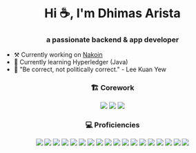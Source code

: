 <h1 align="center">Hi ☕, I'm Dhimas Arista</h1>
<h3 align="center">a passionate backend & app developer </h3>

- ⚒️ Currently working on [Nakoin](https://github.com/dhimasarista/nakoin)
- 🌱 Currently learning Hyperledger (Java)
- 🧠 "Be correct, not politically correct." - Lee Kuan Yew

<h3 align="center">🏗️ Corework</h3>
<p align="center">
  <img src="https://custom-icon-badges.demolab.com/badge/CSharp-%23E0559F.svg?logo=cshrp&logoColor=white&style=for-the-badge" />
  <img src="https://img.shields.io/badge/Java-%23F1413D.svg?logo=openjdk&logoColor=white&style=for-the-badge" />
  <img src="https://img.shields.io/badge/NodeJS-339933.svg?logo=node.js&logoColor=white&style=for-the-badge" />
</p>

<h3 align="center">💻 Proficiencies</h3>
<p align="center">
  <img src="https://img.shields.io/badge/PostgreSQL-0056A3?logo=postgresql&logoColor=white" />
  <img src="https://img.shields.io/badge/Redis-ED5454?logo=redis&logoColor=white" />
  <img src="https://img.shields.io/badge/Laravel-EB6A4A?logo=laravel&logoColor=white" />
  <img src="https://img.shields.io/badge/Fiber-%2300ADD8.svg?logo=go&logoColor=white" />
  <img src="https://img.shields.io/badge/react_native-%2320232a.svg?logo=react&logoColor=%2361DAFB" />
  <img src="https://img.shields.io/badge/Linux-%23FCC624?logo=linux&logoColor=black" />
  <img src="https://img.shields.io/badge/Git-%23F1502F?logo=git&logoColor=white" />
  <img src="https://img.shields.io/badge/DBeaver-%234A90E2?logo=dbeaver&logoColor=white" />
  <img src="https://img.shields.io/badge/Postman-%23FF6C37?logo=postman&logoColor=white" />
  <img src="https://img.shields.io/badge/SocketIO-%23B0B0B0?logo=socketdotio&logoColor=black&color=white" />
  <img src="https://img.shields.io/badge/Unit%20Testing-%23FF5722?logo=jest&logoColor=white" />
  <img src="https://img.shields.io/badge/Nginx-%23009639?logo=nginx&logoColor=white" />
  <img src="https://img.shields.io/badge/Docker-%232496ED?logo=docker&logoColor=white" />
  <img src="https://img.shields.io/badge/RabbitMQ-%23FF6600?logo=rabbitmq&logoColor=white" />
  <img src="https://img.shields.io/badge/Blockchain.com-121D33?logo=blockchaindotcom&logoColor=fff" />
  <img src="https://img.shields.io/badge/GitHub_Actions-2088FF?logo=github-actions&logoColor=white" />
  <img src="https://img.shields.io/badge/Hostinger-673DE6?logo=hostinger&logoColor=white" />
  <img src="https://img.shields.io/badge/Bun-282a36?logo=bun&logoColor=fbf0df" />
</p>


<!--
| Core | Corework | Proficiencies |
|-------------------------|----------------------|----------------------|
| ![C#](https://custom-icon-badges.demolab.com/badge/CSharp-%23E0559F.svg?logo=cshrp&logoColor=white&style=for-the-badge) ![Java](https://img.shields.io/badge/Java-%23F1413D.svg?logo=openjdk&logoColor=white&style=for-the-badge) | ![NodeJS](https://img.shields.io/badge/NodeJS-339933.svg?logo=node.js&logoColor=white&style=for-the-badge) | ![Laravel](https://img.shields.io/badge/Laravel-EB6A4A?logo=laravel&logoColor=white&style=for-the-badge) ![Go](https://img.shields.io/badge/Fiber-%2300ADD8.svg?logo=go&logoColor=white&style=for-the-badge)	![React Native](https://img.shields.io/badge/react_native-%2320232a.svg?style=for-the-badge&logo=react&logoColor=%2361DAFB) |

![MSSQL](https://custom-icon-badges.demolab.com/badge/MSSQL-EB5A5A.svg?logo=mssql&logoColor=white)
[![LinkedIn](https://custom-icon-badges.demolab.com/badge/LinkedIn-0A66C2?logo=linkedin-white&logoColor=fff)](https://www.linkedin.com/in/dhimasarista/)
[![Instagram Badge](https://img.shields.io/badge/-Instagram-purple?logo=instagram&logoColor=white&link=https://instagram.com/codedhims/)](https://www.instagram.com/codedhims)
[![Gmail](https://img.shields.io/badge/-Gmail-c14438?style=flat&logo=Gmail&logoColor=white)](mailto:mdhimasarista@gmail.com)
[![Website Badge](https://img.shields.io/badge/-Website-c14438?style=flat&logo=Google-Chrome&logoColor=white&link=https://dhimasarista.github.io)](https://dhimasarista.github.io)
[![Github](https://img.shields.io/github/followers/dhimasarista?label=Follow&style=social)](https://github.com/dhimasarista)

